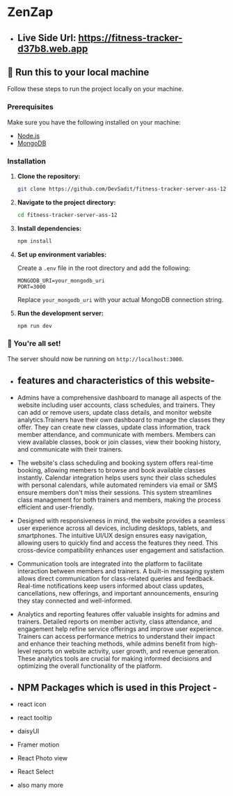 
# ZenZap
- ## Live Side Url: https://fitness-tracker-d37b8.web.app

## 🚀 Run this to your local machine

Follow these steps to run the project locally on your machine.

### Prerequisites

Make sure you have the following installed on your machine:
- [Node.js](https://nodejs.org/)
- [MongoDB](https://www.mongodb.com/)

### Installation

1. **Clone the repository:**

    ```bash
    git clone https://github.com/DevSadit/fitness-tracker-server-ass-12.git
    ```

2. **Navigate to the project directory:**

    ```bash
    cd fitness-tracker-server-ass-12
    ```

3. **Install dependencies:**

    ```bash
    npm install
    ```

4. **Set up environment variables:**

    Create a `.env` file in the root directory and add the following:

    ```env
    MONGODB_URI=your_mongodb_uri
    PORT=3000
    ```

    Replace `your_mongodb_uri` with your actual MongoDB connection string.

5. **Run the development server:**

    ```bash
    npm run dev
    ```

### 🎉 You're all set!

The server should now be running on `http://localhost:3000`.


-  ## features and characteristics of this website-
- Admins have a comprehensive dashboard to manage all aspects of the website including user accounts, class schedules, and trainers. They can add or remove users, update class details, and monitor website analytics.Trainers have their own dashboard to manage the classes they offer. They can create new classes, update class information, track member attendance, and communicate with members. Members can view available classes, book or join classes, view their booking history, and communicate with their trainers.

- The website's class scheduling and booking system offers real-time booking, allowing members to browse and book available classes instantly. Calendar integration helps users sync their class schedules with personal calendars, while automated reminders via email or SMS ensure members don't miss their sessions. This system streamlines class management for both trainers and members, making the process efficient and user-friendly.

- Designed with responsiveness in mind, the website provides a seamless user experience across all devices, including desktops, tablets, and smartphones. The intuitive UI/UX design ensures easy navigation, allowing users to quickly find and access the features they need. This cross-device compatibility enhances user engagement and satisfaction.

- Communication tools are integrated into the platform to facilitate interaction between members and trainers. A built-in messaging system allows direct communication for class-related queries and feedback. Real-time notifications keep users informed about class updates, cancellations, new offerings, and important announcements, ensuring they stay connected and well-informed.

- Analytics and reporting features offer valuable insights for admins and trainers. Detailed reports on member activity, class attendance, and engagement help refine service offerings and improve user experience. Trainers can access performance metrics to understand their impact and enhance their teaching methods, while admins benefit from high-level reports on website activity, user growth, and revenue generation. These analytics tools are crucial for making informed decisions and optimizing the overall functionality of the platform.

-  ## NPM Packages which is used in this Project -
- react icon
- react tooltip
- daisyUI
- Framer motion
- React Photo view
- React Select
- also many more
